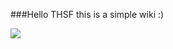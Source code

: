 ###Hello THSF
this is a simple wiki :)

![](http://stuffpoint.com/lol-cats/image/29077-lol-cats-magical-kitteh.png)